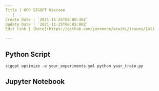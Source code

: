 ```yaml
---
Title | HPO SIGOPT Usecase
-- | --
Create Date | `2021-11-25T08:00:46Z`
Update Date | `2021-11-25T08:05:00Z`
Edit link | [here](https://github.com/junxnone/aiwiki/issues/141)

---
```

## Python Script

```
sigopt optimize -e your_experiments.yml python your_train.py
```

## Jupyter Notebook


